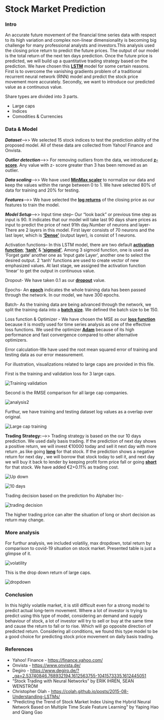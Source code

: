 # Stock Market Prediction 
### __**Intro**__ 
An accurate future movement of the financial time series data with respect to its high variation and complex non-linear dimensionality is becoming big challenge for many professional analysts and investors.This analysis used the closing price return to predict the future prices. The output of our model is the total return of the next ten days prediction. Once the future price is predicted, we will build up a quantitative trading strategy based on the prediction.
We have chosen this [**LSTM**](https://en.wikipedia.org/wiki/Long_short-term_memory) model for some certain reasons. First is to overcome the vanishing gradients problem of a traditional recurrent neural network (RNN) model and predict the stock price movement more accurately. Secondly, we want to introduce our predicted value as a continuous value.

Share types are divided into 3 parts.
- Large caps
- Indices
- Comodities & Currencies

### **Data & Model**

_**Dataset**_-->> We selected 15 stock indices to test the prediction ability of the proposed model. All of these data are collected from Yahoo! Finance and Onvista.

_**Outlier detection**_-->> For removing outliers from the data, we introduced [**z-score**](https://medium.com/clarusway/z-score-and-how-its-used-to-determine-an-outlier-642110f3b482). Any value with z- score greater than 3 has been removed as an outlier.

_**Data scaling**_-->> We have used [**MinMax scaler**](https://scikit-learn.org/stable/modules/generated/sklearn.preprocessing.MinMaxScaler.html) to normalize our data and keep the values within the range between 0 to 1. We have selected 80% of data for training and 20% for testing.

_**Features**_-->> We have selected the [**log returns**](https://investmentcache.com/magic-of-log-returns-concept-part-1/) of the closing price as our features to train the model.

_**Model Setup**_-->>
Input time step– Our “look back” or previous time step as input is 90. It indicates that our model will take last 90 days share prices as input to predict the price of next 91th day.Number of neurons and layer-There are 2 layers in this model. First layer consists of 70 neurons and the last layer, which is [**‘Dense’**](https://analyticsindiamag.com/a-complete-understanding-of-dense-layers-in-neural-networks/#:~:text=Like%20we%20use%20LSTM%20layers,stages%20of%20the%20neural%20network) (output layer), is consist of 1 neurons.

Activation functions– In this LSTM model, there are two default [**activation function**](https://towardsdatascience.com/activation-functions-neural-networks-1cbd9f8d91d6); [**‘tanh’**](https://www.baeldung.com/cs/sigmoid-vs-tanh-functions) & [**‘sigmoid’**](https://www.baeldung.com/cs/sigmoid-vs-tanh-functions). Among 3 sigmoid function, one is used as ‘Forget gate’ another one as ‘Input gate Layer’, another one to select the desired output. 2 ‘tanh’ functions are used to create vector of new emphasized values. At last stage, we assigned the activation function ‘linear’ to get the output in continuous value.

Dropout- We have taken 0.1 as our [**dropout**](https://keras.io/api/layers/regularization_layers/dropout/) value. 

Epochs- An [**epoch**](https://radiopaedia.org/articles/epoch-machine-learning) indicates the whole training data has been passed through the network. In our model, we have 300 epochs. 

Batch- As the training data are being advanced through the network, we split the training data into a [**batch size**](https://stats.stackexchange.com/questions/153531/what-is-batch-size-in-neural-network). We defined the batch size to be 150.  

Loss function & Optimizer - We have chosen the MSE as our [**loss function**](https://en.wikipedia.org/wiki/Loss_function#:~:text=In%20mathematical%20optimization%20and%20decision,cost%22%20associated%20with%20the%20event.) because it is mostly used for time series analysis as one of the effective loss functions. We used the optimizer [**Adam**](https://machinelearningmastery.com/adam-optimization-algorithm-for-deep-learning/#:~:text=Adam%20is%20a%20replacement%20optimization,sparse%20gradients%20on%20noisy%20problems.)  because of its high performance and fast convergence compared to other alternative optimizers.

Error calculation-We have used the root mean squared error of training and testing data as our error measurement.

For illustration, visualizations related to large caps are provided in this file.

First is the training and validation loss for 3 large caps.


![Training   validation](https://user-images.githubusercontent.com/83521671/173610129-d1a10559-c7b2-404d-9da1-38bba944c8c3.JPG)

Second is the RMSE comparison for all large cap companies.

![analysis2](https://user-images.githubusercontent.com/83521671/173610593-1840c222-ae03-4092-b115-108e99b79ca7.JPG)

Furthur, we have training and testing dataset log values as a overlap over original.

![Large cap training](https://user-images.githubusercontent.com/83521671/173611886-86088323-eacb-484c-89c0-33b98efd8baa.JPG)


**Trading Strategy:**-->> Trading strategy is based on the our 10 days prediction. We used daily basis trading. If the prediction of next day shows a positive return, we will invest €10000 today and sell it next day with more return ,as like going [**long**](https://www.investopedia.com/terms/l/long.asp) for that stock. If the prediction shows a negative return for next day , we will borrow that stock today to sell it, and next day we will buy it back to lender by keeping profit form price fall or going [**short**](https://www.investopedia.com/terms/s/short.asp) for that stock. We have added €2+0.11% as trading cost.


![Up down](https://user-images.githubusercontent.com/83521671/173617456-208b8c44-9787-4b1d-928b-ff6480d6973d.JPG) 

![10 days](https://user-images.githubusercontent.com/83521671/173623990-8e5bca96-1c20-48d2-b43b-7a1e2665d25e.JPG)

Trading decision based on the prediction fro Alphaber Inc-

![trading decision](https://user-images.githubusercontent.com/83521671/173628884-ba60cf0a-86d1-4f1a-a667-132a14041b52.JPG)

The higher trading price can alter the situation of long or short decision as return may change. 


### **More analysis**
For furthur analysis, we included volatiliy, max dropdown, total return by comparison to covid-19 situation on stock market. Presented table is just a glimpse of it.


![volatility](https://user-images.githubusercontent.com/83521671/173624682-15a0edaa-ac12-4097-bb11-bf429ad52d2f.JPG)

This is the drop down return of large caps.

![dropdown](https://user-images.githubusercontent.com/83521671/173626696-64aeb1e7-235d-4647-8dc9-c5fae36f6c3c.png)

### **Conclusion** 
In this highly volatile market, it is still difficult even for a strong model to predict actual long-term movement. Where a lot of investor is trying to predict using this type of model, considering an demand and supply behaviour of stock, a lot of investor will try to sell or buy at the same time and cause the return to fall or to rise. Which will go opposite direction of predicted return. Considering all conditions, we found this type model to be a good choice for predicting stock price movement on daily basis trading.

### **References**
- Yahoo! Finance - https://finance.yahoo.com/
- Onvista - https://www.onvista.de/
- Degiro - https://www.degiro.de/?_ga=2.53740846.768932194.1612563755-1041573335.1612445051
- “Stock Trading with Neural Networks” by ERIK IHRÉN, SEAN WENSTRÖM
- Christopher Olah - https://colah.github.io/posts/2015-08-Understanding-LSTMs/
- “Predicting the Trend of Stock Market Index Using the Hybrid Neural Network Based on Multiple Time Scale Feature Learning” by Yaping Hao and Qiang Gao





